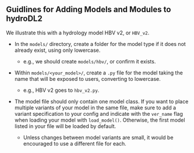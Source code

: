 ## Guidlines for Adding Models and Modules to hydroDL2


We illustrate this with a hydrology model HBV v2, or `HBV_v2`.
- In the `models/` directory, create a folder for the model type if it does not already exist, using only lowercase.
    - e.g., we should create `models/hbv/`, or confirm it exists.

- Within `models/<your_model>/`, create a `.py` file for the model taking the name that will be exposed to users, converting to lowercase.
    - e.g., HBV v2 goes to `hbv_v2.py`.

- The model file should only contain one model class. If you want to place multiple variants of your model in the same file, make sure to add a variant specification to your config and indicate
with the `ver_name` flag when loading your model with `load_model()`. Otherwise, the first model listed in your file will be loaded by default.
    - Unless changes between model variants are small, it would be encouraged to use a different file for each.
    